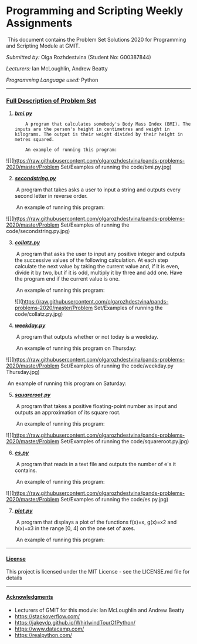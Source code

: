 # Programming and Scripting Weekly Assignments

​	This document contains the Problem Set Solutions 2020 for Programming and Scripting Module at GMIT. 

*Submitted by:*                                     Olga Rozhdestvina (Student No: G00387844) 

*Lecturers:*                                            Ian McLoughlin, Andrew Beatty 

*Programming Language used:*          Python

------



### <u>Full Description of Problem Set</u>

1. **<u>*bmi.py*</u>**
    	
    	​	A program that calculates somebody's Body Mass Index (BMI). The inputs are the person's height in centimetres and weight in kilograms. The output is their weight divided by their height in metres squared.
    	
    	  ​	An example of running this program: 

  ![](https://raw.githubusercontent.com/olgarozhdestvina/pands-problems-2020/master/Problem Set/Examples of running the code/bmi.py.jpg)



2. **<u>*secondstring.py*</u>**

     ​	A program that takes asks a user to input a string and outputs every second letter in reverse order.

     ​	An example of running this program:

  ![](https://raw.githubusercontent.com/olgarozhdestvina/pands-problems-2020/master/Problem Set/Examples of running the code/secondstring.py.jpg)



3. **<u>*collatz.py*</u>**

   ​	A program that asks the user to input any positive integer and outputs the successive values of the following calculation. At each step calculate the next value by taking the current value and, if it is even, divide it by two, but if it is odd, multiply it by three and add one. Have the program end if the current value is one.

   ​	An example of running this program: 

   ![](https://raw.githubusercontent.com/olgarozhdestvina/pands-problems-2020/master/Problem Set/Examples of running the code/collatz.py.jpg) 

   

4. ***<u>weekday.py</u>***

     ​	A program that outputs whether or not today is a weekday. 

     ​	An example of running this program on Thursday:

  ![](https://raw.githubusercontent.com/olgarozhdestvina/pands-problems-2020/master/Problem Set/Examples of running the code/weekday.py Thursday.jpg)

  ​	An example of running this program on Saturday:

  

5. ***<u>squareroot.py</u>***

     ​	A program that takes a positive floating-point number as input and outputs an approximation of its square root. 

     ​	An example of running this program:

![](https://raw.githubusercontent.com/olgarozhdestvina/pands-problems-2020/master/Problem Set/Examples of running the code/squareroot.py.jpg) 



6. ***<u>es.py</u>***

     ​	A program that reads in a text file and outputs the number of e's it contains. 

     ​	An example of running this program:

![](https://raw.githubusercontent.com/olgarozhdestvina/pands-problems-2020/master/Problem Set/Examples of running the code/es.py.jpg) 

7. ***<u>plot.py</u>***

   ​	A program that displays a plot of the functions f(x)=x, g(x)=x2 and h(x)=x3 in the range [0, 4] on the one set of axes.

   ​	An example of running this program:

   
   
   

------

#### <u>License</u>

This project is licensed under the MIT License - see the LICENSE.md file for details

------

#### <u>Acknowledgments</u>

- Lecturers of GMIT for this module: Ian McLoughlin and Andrew Beatty 
- https://stackoverflow.com/
- https://jakevdp.github.io/WhirlwindTourOfPython/
- https://www.datacamp.com/
- https://realpython.com/